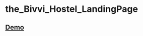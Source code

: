 # the_Bivvi_Hostel_LandingPage

## [Demo](https://pipisasa.github.io/the_Bivvi_Hostel_LandingPage/)
